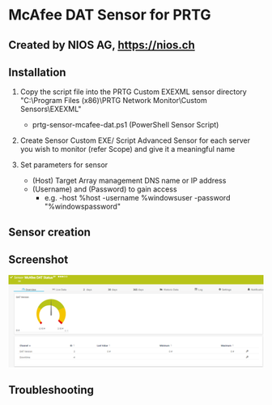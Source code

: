 # McAfee DAT Sensor for PRTG

## Created by NIOS AG, https://nios.ch

## Installation

 1. Copy the script file into the PRTG Custom EXEXML sensor directory
    "C:\Program Files (x86)\PRTG Network Monitor\Custom Sensors\EXEXML"

	 - prtg-sensor-mcafee-dat.ps1 (PowerShell Sensor Script)

 2. Create Sensor Custom EXE/ Script Advanced Sensor for each server you
    wish to monitor (refer Scope) and give it a meaningful name

 3. Set parameters for sensor

	 - (Host) Target Array management DNS name or IP address
	 - (Username) and (Password) to gain access
		 - e.g. -host %host -username %windowsuser -password "%windowspassword"

## Sensor creation


## Screenshot
![McAfee DAT PRG Sensor overview](https://github.com/NIOSAG/prtg-sensor-mcafee-dat/blob/1de031a10fae612d0625d50a88a1d39fea64c46e/prtg-sensor-mcafee-dat-overview.PNG?raw=true)

## Troubleshooting
